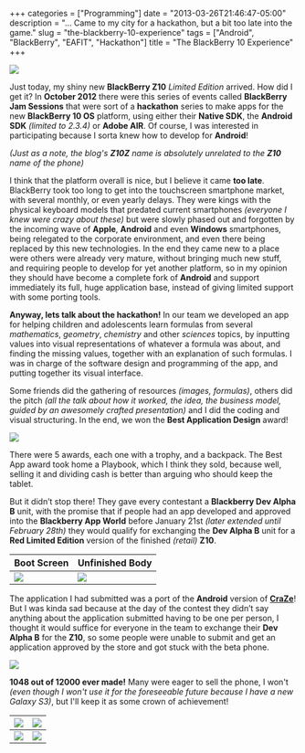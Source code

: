 +++
categories = ["Programming"]
date = "2013-03-26T21:46:47-05:00"
description = "... Came to my city for a hackathon, but a bit too late into the game."
slug = "the-blackberry-10-experience"
tags = ["Android", "BlackBerry", "EAFIT", "Hackathon"]
title = "The BlackBerry 10 Experience"
+++

![](http://31.media.tumblr.com/fa225f37defd8d02809642a740ce939c/tumblr_inline_mkalo96N9X1qz4rgp.jpg)

Just today, my shiny new **BlackBerry Z10** *Limited Edition* arrived. How did I get it? In **October 2012** there were this series of events called **BlackBerry Jam Sessions** that were sort of a **hackathon** series to make apps for the new **BlackBerry 10 OS** platform, using either their **Native SDK**, the **Android SDK** *(limited to 2.3.4)* or **Adobe AIR**. Of course, I was interested in participating because I sorta knew how to develop for **Android**!

*(Just as a note, the blog's **Z10Z** name is absolutely unrelated to the **Z10** name of the phone)*

I think that the platform overall is nice, but I believe it came **too late**. BlackBerry took too long to get into the touchscreen smartphone market, with several monthly, or even yearly delays. They were kings with the physical keyboard models that predated current smartphones *(everyone I knew were crazy about these)* but were slowly phased out and forgotten by the incoming wave of **Apple**, **Android** and even **Windows** smartphones, being relegated to the corporate environment, and even there being replaced by this new technologies. In the end they came new to a place were others were already very mature, without bringing much new stuff, and requiring people to develop for yet another platform, so in my opinion they should have become a complete fork of **Android** and support immediately its full, huge application base, instead of giving limited support with some porting tools.

**Anyway, lets talk about the hackathon!** In our team we developed an app for helping children and adolescents learn formulas from several *mathematics*, *geometry*, *chemistry* and other *sciences* topics, by inputting values into visual representations of whatever a formula was about, and finding the missing values, together with an explanation of such formulas. I was in charge of the software design and programming of the app, and putting together its visual interface.

Some friends did the gathering of resources *(images, formulas)*, others did the pitch *(all the talk about how it worked, the idea, the business model, guided by an awesomely crafted presentation)* and I did the coding and visual structuring. In the end, we won the **Best Application Design** award!

![](https://i.imgur.com/glK0UQA.jpg)

There were 5 awards, each one with a trophy, and a backpack. The Best App award took home a Playbook, which I think they sold, because well, selling it and dividing cash is better than arguing who should keep the tablet.

But it didn’t stop there! They gave every contestant a **Blackberry Dev Alpha B** unit, with the promise that if people had an app developed and approved into the **Blackberry App World** before January 21st *(later extended until February 28th)* they would qualify for exchanging the **Dev Alpha B** unit for a **Red Limited Edition** version of the finished *(retail)* **Z10**. 

| Boot Screen | Unfinished Body |
|-----|-----|
| ![](https://i.imgur.com/AVi71zz.png) | ![](https://i.imgur.com/lbIpY8i.png) |

The application I had submitted was a port of the **Android** version of [**CraZe**](https://play.google.com/store/apps/details?id=com.zubieta.craze)! But I was kinda sad because at the day of the contest they didn’t say anything about the application submitted having to be one per person, I thought it would suffice for everyone in the team to exchange their **Dev Alpha B** for the **Z10**, so some people were unable to submit and get an application approved by the store and got stuck with the beta phone.

![](https://i.imgur.com/C76Lxom.jpg)

**1048 out of 12000 ever made!** Many were eager to sell the phone, I won't *(even though I won't use it for the foreseeable future because I have a new Galaxy S3)*, but I'll keep it as some crown of achievement!

| ![](https://i.imgur.com/wp0C6Sa.jpg) | ![](https://i.imgur.com/oV26fT4.jpg) |
|----|----|
| ![](https://i.imgur.com/X36dl2e.jpg) | ![](https://i.imgur.com/TK5NjX9.jpg) |